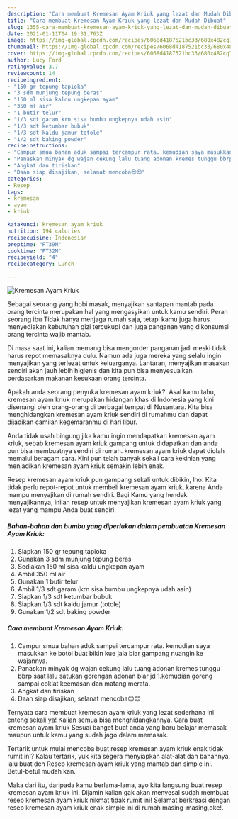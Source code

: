 ```yaml
---
description: "Cara membuat Kremesan Ayam Kriuk yang lezat dan Mudah Dibuat"
title: "Cara membuat Kremesan Ayam Kriuk yang lezat dan Mudah Dibuat"
slug: 1355-cara-membuat-kremesan-ayam-kriuk-yang-lezat-dan-mudah-dibuat
date: 2021-01-11T04:19:31.763Z
image: https://img-global.cpcdn.com/recipes/6068d4187521bc33/680x482cq70/kremesan-ayam-kriuk-foto-resep-utama.jpg
thumbnail: https://img-global.cpcdn.com/recipes/6068d4187521bc33/680x482cq70/kremesan-ayam-kriuk-foto-resep-utama.jpg
cover: https://img-global.cpcdn.com/recipes/6068d4187521bc33/680x482cq70/kremesan-ayam-kriuk-foto-resep-utama.jpg
author: Lucy Ford
ratingvalue: 3.7
reviewcount: 14
recipeingredient:
- "150 gr tepung tapioka"
- "3 sdm munjung tepung beras"
- "150 ml sisa kaldu ungkepan ayam"
- "350 ml air"
- "1 butir telur"
- "1/3 sdt garam krn sisa bumbu ungkepnya udah asin"
- "1/3 sdt ketumbar bubuk"
- "1/3 sdt kaldu jamur totole"
- "1/2 sdt baking powder"
recipeinstructions:
- "Campur smua bahan aduk sampai tercampur rata. kemudian saya masukkan ke botol buat bikin kue jala biar gampang nuangin ke wajannya."
- "Panaskan minyak dg wajan cekung lalu tuang adonan kremes tunggu bbrp saat lalu satukan gorengan adonan biar jd 1.kemudian goreng sampai coklat keemasan dan matang merata."
- "Angkat dan tiriskan"
- "Daan siap disajikan, selanat mencoba😍😍"
categories:
- Resep
tags:
- kremesan
- ayam
- kriuk

katakunci: kremesan ayam kriuk 
nutrition: 194 calories
recipecuisine: Indonesian
preptime: "PT39M"
cooktime: "PT32M"
recipeyield: "4"
recipecategory: Lunch

---
```



![Kremesan Ayam Kriuk](https://img-global.cpcdn.com/recipes/6068d4187521bc33/680x482cq70/kremesan-ayam-kriuk-foto-resep-utama.jpg)

Sebagai seorang yang hobi masak, menyajikan santapan mantab pada orang tercinta merupakan hal yang mengasyikan untuk kamu sendiri. Peran seorang ibu Tidak hanya menjaga rumah saja, tetapi kamu juga harus menyediakan kebutuhan gizi tercukupi dan juga panganan yang dikonsumsi orang tercinta wajib mantab.

Di masa  saat ini, kalian memang bisa mengorder panganan jadi meski tidak harus repot memasaknya dulu. Namun ada juga mereka yang selalu ingin menyajikan yang terlezat untuk keluarganya. Lantaran, menyajikan masakan sendiri akan jauh lebih higienis dan kita pun bisa menyesuaikan berdasarkan makanan kesukaan orang tercinta. 



Apakah anda seorang penyuka kremesan ayam kriuk?. Asal kamu tahu, kremesan ayam kriuk merupakan hidangan khas di Indonesia yang kini disenangi oleh orang-orang di berbagai tempat di Nusantara. Kita bisa menghidangkan kremesan ayam kriuk sendiri di rumahmu dan dapat dijadikan camilan kegemaranmu di hari libur.

Anda tidak usah bingung jika kamu ingin mendapatkan kremesan ayam kriuk, sebab kremesan ayam kriuk gampang untuk didapatkan dan anda pun bisa membuatnya sendiri di rumah. kremesan ayam kriuk dapat diolah memalui beragam cara. Kini pun telah banyak sekali cara kekinian yang menjadikan kremesan ayam kriuk semakin lebih enak.

Resep kremesan ayam kriuk pun gampang sekali untuk dibikin, lho. Kita tidak perlu repot-repot untuk membeli kremesan ayam kriuk, karena Anda mampu menyajikan di rumah sendiri. Bagi Kamu yang hendak menyajikannya, inilah resep untuk menyajikan kremesan ayam kriuk yang lezat yang mampu Anda buat sendiri.

<!--inarticleads1-->

##### Bahan-bahan dan bumbu yang diperlukan dalam pembuatan Kremesan Ayam Kriuk:

1. Siapkan 150 gr tepung tapioka
1. Gunakan 3 sdm munjung tepung beras
1. Sediakan 150 ml sisa kaldu ungkepan ayam
1. Ambil 350 ml air
1. Gunakan 1 butir telur
1. Ambil 1/3 sdt garam (krn sisa bumbu ungkepnya udah asin)
1. Siapkan 1/3 sdt ketumbar bubuk
1. Siapkan 1/3 sdt kaldu jamur (totole)
1. Gunakan 1/2 sdt baking powder




<!--inarticleads2-->

##### Cara membuat Kremesan Ayam Kriuk:

1. Campur smua bahan aduk sampai tercampur rata. kemudian saya masukkan ke botol buat bikin kue jala biar gampang nuangin ke wajannya.
1. Panaskan minyak dg wajan cekung lalu tuang adonan kremes tunggu bbrp saat lalu satukan gorengan adonan biar jd 1.kemudian goreng sampai coklat keemasan dan matang merata.
1. Angkat dan tiriskan
1. Daan siap disajikan, selanat mencoba😍😍




Ternyata cara membuat kremesan ayam kriuk yang lezat sederhana ini enteng sekali ya! Kalian semua bisa menghidangkannya. Cara buat kremesan ayam kriuk Sesuai banget buat anda yang baru belajar memasak maupun untuk kamu yang sudah jago dalam memasak.

Tertarik untuk mulai mencoba buat resep kremesan ayam kriuk enak tidak rumit ini? Kalau tertarik, yuk kita segera menyiapkan alat-alat dan bahannya, lalu buat deh Resep kremesan ayam kriuk yang mantab dan simple ini. Betul-betul mudah kan. 

Maka dari itu, daripada kamu berlama-lama, ayo kita langsung buat resep kremesan ayam kriuk ini. Dijamin kalian gak akan menyesal sudah membuat resep kremesan ayam kriuk nikmat tidak rumit ini! Selamat berkreasi dengan resep kremesan ayam kriuk enak simple ini di rumah masing-masing,oke!.

